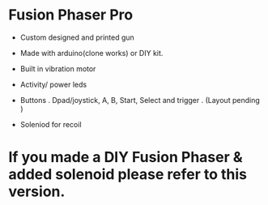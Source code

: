 # Fusion Phaser Pro

- Custom designed and printed gun

- Made with arduino(clone works) or DIY kit.

- Built in vibration motor

- Activity/ power leds

- Buttons . Dpad/joystick, A, B, Start, Select and trigger . (Layout pending )

- Soleniod for recoil

# If you made a DIY Fusion Phaser & added solenoid please refer to this version.
